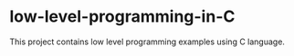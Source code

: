 # low-level-programming-in-C
This project contains low level programming examples using C language.
